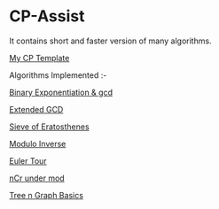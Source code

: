 # CP-Assist
It contains short and faster version of many algorithms.

[My CP Template](https://github.com/smit-mist/CP-Assist/blob/main/template.cpp)

Algorithms Implemented :-

[Binary Exponentiation & gcd](https://github.com/smit-mist/CP-Assist/blob/main/Math/basic_math.cpp)

[Extended GCD](https://github.com/smit-mist/CP-Assist/blob/main/Math/basic_math.cpp)

[Sieve of Eratosthenes](https://github.com/smit-mist/CP-Assist/blob/main/Math/basic_math.cpp)

[Modulo Inverse](https://github.com/smit-mist/CP-Assist/blob/main/Math/basic_math.cpp)

[Euler Tour](https://github.com/smit-mist/CP-Assist/blob/main/Tree%20%26%20Graph/euler_tour.cpp)

[nCr under mod](https://github.com/smit-mist/CP-Assist/blob/main/Math/basic_math.cpp)

[Tree n Graph Basics](https://github.com/smit-mist/CP-Assist/blob/main/Tree%20%26%20Graph/basic.cpp)

